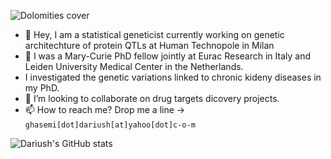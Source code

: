 ![Dolomities cover](https://github.com/DariushG3/DariushG3/blob/main/Dolomitte_March_2023.JPG) 
- 👋 Hey, I am a statistical geneticist currently working on genetic architechture of protein QTLs at Human Technopole in Milan
- 👀 I was a Mary-Curie PhD fellow jointly at Eurac Research in Italy and Leiden University Medical Center in the Netherlands. 
- I investigated the genetic variations linked to chronic kideny diseases in my PhD. 
- 💞️ I’m looking to collaborate on drug targets dicovery projects.
- 📫 How to reach me? Drop me a line -> `ghasemi[dot]dariush[at]yahoo[dot]c-o-m`
       
<!---
DariushG3/DariushG3 is a ✨ special ✨ repository because its `README.md` (this file) appears on your GitHub profile.
You can click the Preview link to take a look at your changes.
--->
![Dariush's GitHub stats](https://github-readme-stats.vercel.app/api?username=dariushghasemi&theme=vue-dark&show_icons=true) 
